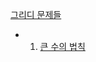 
[그리디 문제들](https://github.com/Geol2/BOJ_hub/tree/main/이것이코딩테스트다/Problem/Greedy/)
  - 01. [큰 수의 법칙](https://github.com/Geol2/Problem-Solved/blob/main/%EC%9D%B4%EA%B2%83%EC%9D%B4%EC%BD%94%EB%94%A9%ED%85%8C%EC%8A%A4%ED%8A%B8%EB%8B%A4/Greedy/01.%20%ED%81%B0%20%EC%88%98%EC%9D%98%20%EB%B2%95%EC%B9%99.md)